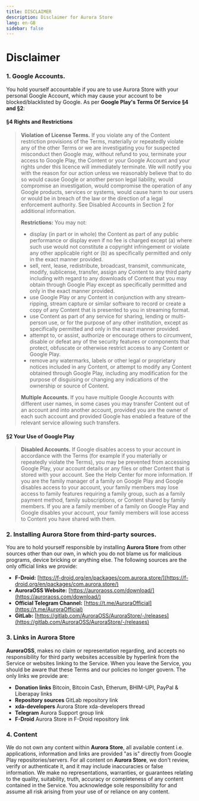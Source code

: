 ```yaml
---
title: DISCLAIMER
description: Disclaimer for Aurora Store
lang: en-GB
sidebar: false
---
```


# Disclaimer

### 1. Google Accounts. 
 
You hold yourself accountable if you are to use Aurora Store with your personal Google Account, which may cause your account to be blocked/blacklisted by Google. As per **Google Play's Terms Of Service §4 and §2**: 
 
#### §4 Rights and Restrictions 
 
 > **Violation of License Terms.** If you violate any of the Content restriction provisions of the Terms, materially or repeatedly violate any of the other Terms or we are investigating you for suspected misconduct then Google may, without refund to you, terminate your access to Google Play, the Content or your Google Account and your rights under this licence will immediately terminate. We will notify you with the reason for our action unless we reasonably believe that to do so would cause Google or another person legal liability, would compromise an investigation, would compromise the operation of any Google products, services or systems, would cause harm to our users or would be in breach of the law or the direction of a legal enforcement authority. See Disabled Accounts in Section 2 for additional information. 
 > 
 > **Restrictions:** You may not: 
 > 
 > - display (in part or in whole) the Content as part of any public performance or display even if no fee is charged except (a) where such use would not constitute a copyright infringement or violate any other applicable right or (b) as specifically permitted and only in the exact manner provided. 
 > - sell, rent, lease, redistribute, broadcast, transmit, communicate, modify, sublicense, transfer, assign any Content to any third party including with regard to any downloads of Content that you may obtain through Google Play except as specifically permitted and only in the exact manner provided. 
 > - use Google Play or any Content in conjunction with any stream-ripping, stream capture or similar software to record or create a copy of any Content that is presented to you in streaming format. 
 > - use Content as part of any service for sharing, lending or multi-person use, or for the purpose of any other institution, except as specifically permitted and only in the exact manner provided. 
 > - attempt to, or assist, authorize or encourage others to circumvent, disable or defeat any of the security features or components that protect, obfuscate or otherwise restrict access to any Content or Google Play. 
 > - remove any watermarks, labels or other legal or proprietary notices included in any Content, or attempt to modify any Content obtained through Google Play, including any modification for the purpose of disguising or changing any indications of the ownership or source of Content. 
 > 
 > **Multiple Accounts.** If you have multiple Google Accounts with different user names, in some cases you may transfer Content out of an account and into another account, provided you are the owner of each such account and provided Google has enabled a feature of the relevant service allowing such transfers.
 
 #### §2 Your Use of Google Play 
 > **Disabled Accounts.** If Google disables access to your account in accordance with the Terms (for example if you materially or repeatedly violate the Terms), you may be prevented from accessing Google Play, your account details or any files or other Content that is stored with your account. See the Help Center for more information. If you are the family manager of a family on Google Play and Google disables access to your account, your family members may lose access to family features requiring a family group, such as a family payment method, family subscriptions, or Content shared by family members. If you are a family member of a family on Google Play and Google disables your account, your family members will lose access to Content you have shared with them. 
 
### 2. Installing **Aurora Store** from third-party sources. 
 
You are to hold yourself responsible by installing **Aurora Store** from other sources other than our own, in which you do not blame us for malicious programs, device bricking or anything else. The following sources are the only official links we provide: 
- **F-Droid:** [https://f-droid.org/en/packages/com.aurora.store/](https://f-droid.org/en/packages/com.aurora.store/)
- **AuroraOSS Website:** [https://auroraoss.com/download/](https://auroraoss.com/download/)
- **Official Telegram Channel:** [https://t.me/AuroraOfficial](https://t.me/AuroraOfficial)
- **GitLab:** [https://gitlab.com/AuroraOSS/AuroraStore/-/releases](https://gitlab.com/AuroraOSS/AuroraStore/-/releases)
 
### 3. Links in Aurora Store
 
**AuroraOSS**, makes no claim or representation regarding, and accepts no responsibility for third party websites accessible by hyperlink from the Service or websites linking to the Service. When you leave the Service, you should be aware that these Terms and our policies no longer govern. The only links we provide are: 

- **Donation links** Bitcoin, Bitcoin Cash, Etherum, BHIM-UPI, PayPal & Liberapay links 
- **Repository sources** GitLab repository link 
- **xda-developers** Aurora Store xda-developers thread 
- **Telegram** Aurora Support group link 
- **F-Droid** Aurora Store in F-Droid repository link 

### 4. Content

We do not own any content within **Aurora Store**, all available content i.e. applications, information and links are provided "as is" directly from Google Play repositories/servers. For all content on **Aurora Store**, we don't review, verify or authenticate it, and it may include inaccuracies or false information. We make no representations, warranties, or guarantees relating to the quality, suitability, truth, accuracy or completeness of any content contained in the Service. You acknowledge sole responsibility for and assume all risk arising from your use of or reliance on any content.

